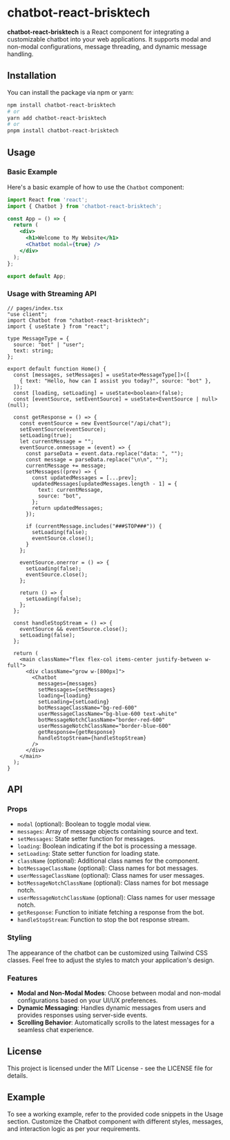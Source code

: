 # chatbot-react-brisktech

**chatbot-react-brisktech** is a React component for integrating a customizable chatbot into your web applications. It supports modal and non-modal configurations, message threading, and dynamic message handling.

## Installation

You can install the package via npm or yarn:

```bash
npm install chatbot-react-brisktech
# or
yarn add chatbot-react-brisktech
# or
pnpm install chatbot-react-brisktech
```

## Usage

### Basic Example

Here's a basic example of how to use the `Chatbot` component:

```jsx
import React from 'react';
import { Chatbot } from 'chatbot-react-brisktech';

const App = () => {
  return (
    <div>
      <h1>Welcome to My Website</h1>
      <Chatbot modal={true} />
    </div>
  );
};

export default App;
```


### Usage with Streaming API

```tsx
// pages/index.tsx
"use client";
import Chatbot from "chatbot-react-brisktech";
import { useState } from "react";

type MessageType = {
  source: "bot" | "user";
  text: string;
};

export default function Home() {
  const [messages, setMessages] = useState<MessageType[]>([
    { text: "Hello, how can I assist you today?", source: "bot" },
  ]);
  const [loading, setLoading] = useState<boolean>(false);
  const [eventSource, setEventSource] = useState<EventSource | null>(null);

  const getResponse = () => {
    const eventSource = new EventSource("/api/chat");
    setEventSource(eventSource);
    setLoading(true);
    let currentMessage = "";
    eventSource.onmessage = (event) => {
      const parseData = event.data.replace("data: ", "");
      const message = parseData.replace("\n\n", "");
      currentMessage += message;
      setMessages((prev) => {
        const updatedMessages = [...prev];
        updatedMessages[updatedMessages.length - 1] = {
          text: currentMessage,
          source: "bot",
        };
        return updatedMessages;
      });

      if (currentMessage.includes("###STOP###")) {
        setLoading(false);
        eventSource.close();
      }
    };

    eventSource.onerror = () => {
      setLoading(false);
      eventSource.close();
    };

    return () => {
      setLoading(false);
    };
  };

  const handleStopStream = () => {
    eventSource && eventSource.close();
    setLoading(false);
  };

  return (
    <main className="flex flex-col items-center justify-between w-full">
      <div className="grow w-[800px]">
        <Chatbot
          messages={messages}
          setMessages={setMessages}
          loading={loading}
          setLoading={setLoading}
          botMessageClassName="bg-red-600"
          userMessageClassName="bg-blue-600 text-white"
          botMessageNotchClassName="border-red-600"
          userMessageNotchClassName="border-blue-600"
          getResponse={getResponse}
          handleStopStream={handleStopStream}
        />
      </div>
    </main>
  );
}
```

## API

### Props

- `modal` (optional): Boolean to toggle modal view.
- `messages`: Array of message objects containing source and text.
- `setMessages`: State setter function for messages.
- `loading`: Boolean indicating if the bot is processing a message.
- `setLoading`: State setter function for loading state.
- `className` (optional): Additional class names for the component.
- `botMessageClassName` (optional): Class names for bot messages.
- `userMessageClassName` (optional): Class names for user messages.
- `botMessageNotchClassName` (optional): Class names for bot message notch.
- `userMessageNotchClassName` (optional): Class names for user message notch.
- `getResponse`: Function to initiate fetching a response from the bot.
- `handleStopStream`: Function to stop the bot response stream.


### Styling

The appearance of the chatbot can be customized using Tailwind CSS classes. Feel free to adjust the styles to match your application's design.

### Features

- **Modal and Non-Modal Modes**: Choose between modal and non-modal configurations based on your UI/UX preferences.
- **Dynamic Messaging**: Handles dynamic messages from users and provides responses using server-side events.
- **Scrolling Behavior**: Automatically scrolls to the latest messages for a seamless chat experience.

## License

This project is licensed under the MIT License - see the LICENSE file for details.

## Example

To see a working example, refer to the provided code snippets in the Usage section. Customize the Chatbot component with different styles, messages, and interaction logic as per your requirements.
